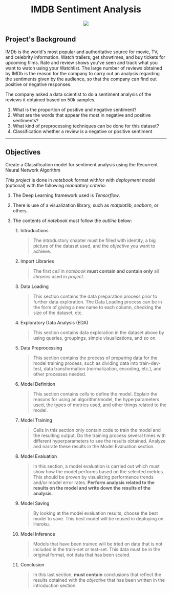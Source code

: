 <h1 align="center">IMDB Sentiment Analysis</h1>
<p align="center">
  <img src="https://upload.wikimedia.org/wikipedia/commons/6/69/IMDB_Logo_2016.svg"></img>
</p>

## Project's Background
IMDb is the world's most popular and authoritative source for movie, TV, and celebrity information. Watch trailers, get showtimes, and buy tickets for upcoming films. Rate and review shows you've seen and track what you want to watch using your Watchlist. The large number of reviews obtained by IMDb is the reason for the company to carry out an analysis regarding the sentiments given by the audience, so that the company can find out positive or negative responses.

The company asked a data scientist to do a sentiment analysis of the reviews it obtained based on 50k samples.

1. What is the proportion of positive and negative sentiment?
2. What are the words that appear the most in negative and positive sentiments?
3. What kind of preprocessing techniques can be done for this dataset?
4. Classification whether a review is a negative or positive sentiment
---
## Objectives
Create a Classification model for sentiment analysis using the Recurrent Neural Network Algorithm

*This project* is done in *notebook* format with/or with *deployment model* (optional) with the following *mandatory criteria*:

1. The Deep Learning framework used is *Tensorflow*.

2. There is use of a visualization library, such as *matplotlib*, *seaborn*, or others.

3. The contents of *notebook* must follow the *outline* below:
    1. Introductions
       > The introductory chapter must be filled with identity, a big picture of the dataset used, and the *objective* you want to achieve.
   
    2. Import Libraries
       > The first *cell* in *notebook* **must contain and contain only** all *libraries* used in *project*.
   
    3. Data Loading
       > This section contains the data preparation process prior to further data exploration. The Data Loading process can be in the form of giving a new name to each column, checking the size of the dataset, etc.
   
    4. Exploratory Data Analysis (EDA)
       > This section contains data exploration in the dataset above by using queries, groupings, simple visualizations, and so on.

    5. Data Preprocessing
       > This section contains the process of preparing data for the model training process, such as dividing data into train-dev-test, data transformation (normalization, encoding, etc.), and other processes needed.
   
    6. Model Definition
       > This section contains cells to define the model. Explain the reasons for using an algorithm/model, the hyperparameters used, the types of metrics used, and other things related to the model.

    7. Model Training
       > Cells in this section only contain code to train the model and the resulting output. Do the training process several times with different hyperparameters to see the results obtained. Analyze and narrate these results in the Model Evaluation section.
   
    8. Model Evaluation
       > In this section, a model evaluation is carried out which must show how the model performs based on the selected metrics. This should be proven by visualizing performance trends and/or model error rates. **Perform analysis related to the results on the model and write down the results of the analysis**.

    9. Model Saving
       > By looking at the model evaluation results, choose the best model to save. This best model will be reused in deploying on Heroku.
   
    10. Model Inference
        > Models that have been trained will be tried on data that is not included in the train-set or test-set. This data must be in the original format, not data that has been scaled.
   
    11. Conclusion
        > In this last section, **must contain** conclusions that reflect the results obtained with the *objective* that has been written in the introduction section.

